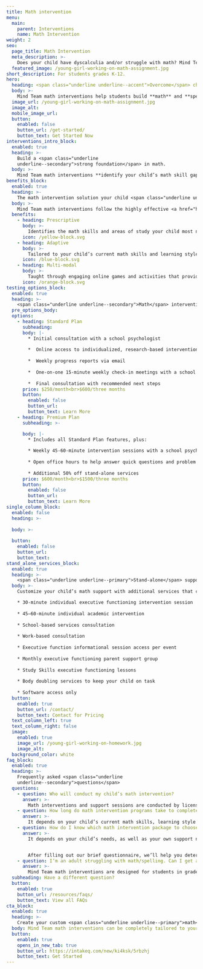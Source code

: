 ```yaml
---
title: Math intervention
menu:
  main:
    parent: Interventions
    name: Math Intervention
weight: 2
seo:
  page_title: Math Intervention
  meta_description: >-
    Does your child have dyscalculia and/or struggle with math? Mind Team remote math interventions build math skills with hands-on learning.
  featured_image: /young-girl-working-on-math-assignment.jpg
short_description: For students grades K-12.
hero:
  heading: <span class="underline underline--accent">Overcome</span> challenges in math.
  body: >-
    Mind Team math interventions help students build **math** and **spelling** skills through one-on-one **phonics instruction** and hands-on learning.
  image_url: /young-girl-working-on-math-assignment.jpg
  image_alt:
  mobile_image_url: 
  button:
    enabled: false
    button_url: /get-started/
    button_text: Get Started Now
interventions_intro_block: 
  enabled: true
  heading: >-
    Build a <span class="underline
    underline--secondary">strong foundation</span> in math.
  body: >-
    Mind Team math interventions **identify your child’s math skill gaps** and provide a personalized learning path that targets their challenge areas and builds math skills through one-on-one instruction, engaging activities and multi-modal learning.
benefits_block:
  enabled: true
  heading: >-
    The math intervention solution your child <span class="underline underline--primary">deserves</span>.
  body: >-
    Mind Team math interventions follow the highly effective <a href="https://ascendmath.com/" target="_blank" rel="nofollow noopener noreferrer">Ascend Math program</a> to provide the most effective, personalized learning environment for each student.
  benefits:
    - heading: Prescriptive
      body: >-
        Identifies the math skills and areas of study your child most needs to improve and build upon.
      icon: /yellow-block.svg
    - heading: Adaptive
      body: >-
        Tailored to your child’s current math skills and learning style, so no time is wasted teaching skills they already know.
      icon: /blue-block.svg
    - heading: Multi-modal
      body: >-
        Taught through engaging online games and activities that provide new ways for your child to apply the math skills they are learning.
      icon: /orange-block.svg
testing_options_block:
  enabled: true
  heading: >-
    <span class="underline underline--secondary">Math</span> intervention packages
  pre_options_body:
  options:
    - heading: Standard Plan
      subheading:
      body: |-
        * Initial consultation with a school psychologist 
        
        *  Online access to individualized, research-based intervention program
        
        *  Weekly progress reports via email
        
        *  One-on-one 15-minute weekly check-in meetings with a school psychologist
        
        *  Final consultation with recommended next steps
      price: $250/month<br>$600/three months
      button:
        enabled: false
        button_url: 
        button_text: Learn More
    - heading: Premium Plan
      subheading: >-

      body: |-
        * Includes all Standard Plan features, plus: 
        
        * Weekly 45-60-minute intervention sessions with a school psychologist 
        
        * Open office hours to help answer quick questions and problem solve
        
        * Additional 50% off stand-alone services
      price: $600/month<br>$1500/three months
      button:
        enabled: false
        button_url: 
        button_text: Learn More
single_column_block:
  enabled: false
  heading: >-
    
  body: >-
    
  button:
    enabled: false
    button_url: 
    button_text: 
stand_alone_services_block: 
  enabled: true
  heading: >-
    <span class="underline underline--primary">Stand-alone</span> support services
  body: >-
    Customize your child’s math support with additional services that can stand alone or be added on to one of the math intervention packages above, including:

    * 30-minute individual executive functioning intervention session
    
    * 45–60-minute individual academic intervention 
    
    * School-based services consultation 
    
    * Work-based consultation 
    
    * Executive function informational session access per event 
    
    * Monthly executive functioning parent support group
    
    * Study Skills executive functioning lessons
    
    * Body doubling services to keep your child on task
    
    * Software access only
  button:
    enabled: true
    button_url: /contact/
    button_text: Contact for Pricing
  text_column_left: true
  text_column_right: false
  image:
    enabled: true
    image_url: /young-girl-working-on-homework.jpg
    image_alt:
  background_color: white
faq_block:
  enabled: true
  heading: >-
    Frequently asked <span class="underline
    underline--secondary">questions</span>
  questions:
    - question: Who will conduct my child’s math intervention?
      answer: >-
        Math interventions and support sessions are conducted by licensed interventionists and school psychologists who fit your child’s unique needs.
    - question: How long do math intervention programs take to complete?
      answer: >-
        It depends on your child’s current math skills, learning style and many other factors. Typically, it takes **3 months (~12 weeks)** to create change and see meaningful growth.
    - question: How do I know which math intervention package to choose?
      answer: >-
        It depends on your child’s needs, as well as your own support needs and budget. Luckily, you don’t have to figure it out all on your own. 


        After filling out our brief questionnaire, we’ll help you determine which math intervention program or service best fits your needs.
    - question: I’m an adult struggling with math/spelling. Can I get a math intervention?
      answer: >-
        Mind Team math interventions are designed for students in grades K-12. However, our professional team can help create a customized treatment plan to help adults of any age overcome math challenges and other learning struggles.
  subheading: Have a different question?
  button:
    enabled: true
    button_url: /resources/faqs/
    button_text: View all FAQs
cta_block:
  enabled: true
  heading: >-
    Create your custom <span class="underline underline--primary">math</span> support program.
  body: Mind Team math interventions can be completely tailored to your child’s needs, as well as your budget. Get started with our brief questionnaire to learn more about our additional math support services and flexible options that suit you and your child’s needs.
  button:
    enabled: true
    opens_in_new_tab: true
    button_url: https://intakeq.com/new/ki4ksk/5rbzhj
    button_text: Get Started
---
```

